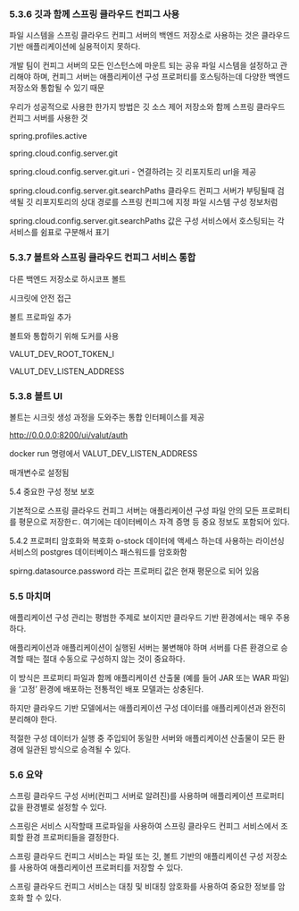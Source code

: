 

### 5.3.6 깃과 함께 스프링 클라우드 컨피그 사용
파일 시스템을 스프링 클라우드 컨피그 서버의 백엔드 저장소로 사용하는 것은 클라우드 기반 애플리케이션에 실용적이지 못하다.

개발 팀이 컨피그 서버의 모든 인스턴스에 마운트 되는 공유 파일 시스템을 설정하고 관리해야 하며,
컨피그 서버는 애플리케이션 구성 프로퍼티를 호스팅하는데 다양한 백엔드 저장소와 통합될 수 있기 때문

우리가 성공적으로 사용한 한가지 방법은 깃 소스 제어 저장소와 함께 스프링 클라우드 컨피그 서버를 사용한 것

spring.profiles.active

spring.cloud.config.server.git

spring.cloud.config.server.git.uri - 연결하려는 깃 리포지토리 url을 제공

spring.cloud.config.server.git.searchPaths
클라우드 컨피그 서버가 부팅될때 검색될 깃 리포지토리의 상대 경로를 스프링 컨피그에 지정
파일 시스템 구성 정보처럼

spring.cloud.config.server.git.searchPaths
값은 구성 서비스에서 호스팅되는 각 서비스를 쉼표로 구분해서 표기


### 5.3.7 볼트와 스프링 클라우드 컨피그 서비스 통합


다른 백엔드 저장소로 하시코프 볼트


시크릿에 안전 접근

볼트 프로파일 추가

볼트와 통합하기 위해 도커를 사용

VALUT_DEV_ROOT_TOKEN_I

VALUT_DEV_LISTEN_ADDRESS


### 5.3.8 볼트 UI

볼트는 시크릿 생성 과정을 도와주는 통합 인터페이스를 제공

http://0.0.0.0:8200/ui/valut/auth

docker run 명령에서 VALUT_DEV_LISTEN_ADDRESS

매개변수로 설정됨

5.4 중요한 구성 정보 보호

기본적으로 스프링 클라우드 컨피그 서버는 애플리케이션 구성 파일 안의 모든 프로퍼티를 평문으로 저장한ㄷ.
여기에는 데이터베이스 자격 증명 등 중요 정보도 포함되어 있다.


5.4.2 프로퍼티 암호화와 복호화
o-stock 데이터에 액세스 하는데 사용하는 라이선싱 서비스의
postgres 데이터베이스 패스워드를 암호화함

spirng.datasource.password 라는 프로퍼티 값은 현재 평문으로 되어 있음


### 5.5 마치며

애플리케이션 구성 관리는
평범한 주제로 보이지만 클라우드 기반 환경에서는 매우 주용하다.

애플리케이션과 애플리케이션이 실행된 서버는 불변해야 하며
서버를 다른 환경으로 승격할 때는 절대 수동으로 구성하지
않는 것이 중요하다.

이 방식은 프로퍼티 파일과 함께 애플리케이션 산출물
(예를 들어 JAR 또는 WAR 파일)을 ‘고정’ 환경에 배포하는
전통적인 배포 모델과는 상충된다.

하지만 클라우드 기반 모델에서는 애플리케이션 구성 데이터를
애플리케이션과 완전히 분리해야 한다.

적절한 구성 데이터가 실행 중 주입되어 동일한 서버와 애플리케이션 산출물이 모든 환경에 일관된 방식으로 승격될 수 있다.

### 5.6 요약

스프링 클라우드 구성 서버(컨피그 서버로 알려진)를 사용하며 애플리케이션 프로퍼티 값을 환경별로 설정할 수 있다.

스프링은 서비스 시작할때 프로파일을 사용하여 스프링 클라우드 컨피그 서비스에서 조회할 환경 프로퍼티들을 결정한다.

스프링 클라우드 컨피그 서비스는 파일 또는 깃, 볼트 기반의 애플리케이션 구성 저장소를 사용하여 애플리케이션 프로퍼티를 저장할 수 있다.

스프링 클라우드 컨피그 서비스는 대칭 및 비대칭 암호화를 사용하여 중요한 정보를 암호화 할 수 있다.
